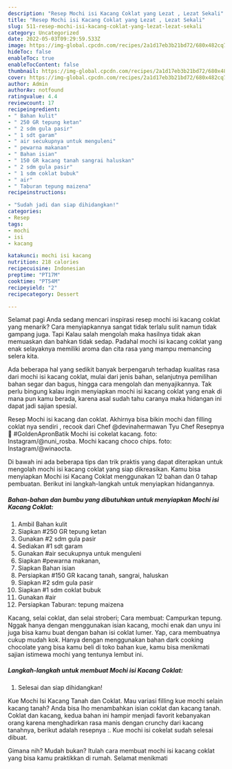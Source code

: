 ```yaml
---
description: "Resep Mochi isi Kacang Coklat yang Lezat , Lezat Sekali"
title: "Resep Mochi isi Kacang Coklat yang Lezat , Lezat Sekali"
slug: 511-resep-mochi-isi-kacang-coklat-yang-lezat-lezat-sekali
category: Uncategorized
date: 2022-05-03T09:29:59.533Z
image: https://img-global.cpcdn.com/recipes/2a1d17eb3b21bd72/680x482cq70/mochi-isi-kacang-coklat-foto-resep-utama.jpg
hideToc: false
enableToc: true
enableTocContent: false
thumbnail: https://img-global.cpcdn.com/recipes/2a1d17eb3b21bd72/680x482cq70/mochi-isi-kacang-coklat-foto-resep-utama.jpg
cover: https://img-global.cpcdn.com/recipes/2a1d17eb3b21bd72/680x482cq70/mochi-isi-kacang-coklat-foto-resep-utama.jpg
author: Admin
authorAv: notfound
ratingvalue: 4.4
reviewcount: 17
recipeingredient:
- " Bahan kulit"
- " 250 GR tepung ketan"
- " 2 sdm gula pasir"
- " 1 sdt garam"
- " air secukupnya untuk menguleni"
- " pewarna makanan"
- " Bahan isian"
- " 150 GR kacang tanah sangrai haluskan"
- " 2 sdm gula pasir"
- " 1 sdm coklat bubuk"
- " air"
- " Taburan tepung maizena"
recipeinstructions:

- "Sudah jadi dan siap dihidangkan!"
categories:
- Resep
tags:
- mochi
- isi
- kacang

katakunci: mochi isi kacang 
nutrition: 218 calories
recipecuisine: Indonesian
preptime: "PT17M"
cooktime: "PT54M"
recipeyield: "2"
recipecategory: Dessert

---
```



Selamat pagi Anda sedang mencari inspirasi resep mochi isi kacang coklat yang menarik? Cara menyiapkannya sangat tidak terlalu sulit namun tidak gampang juga. Tapi Kalau salah mengolah maka hasilnya tidak akan memuaskan dan bahkan tidak sedap. Padahal mochi isi kacang coklat yang enak selayaknya memiliki aroma dan cita rasa yang mampu memancing selera kita.


Ada beberapa hal yang sedikit banyak berpengaruh terhadap kualitas rasa dari mochi isi kacang coklat, mulai dari jenis bahan, selanjutnya pemilihan bahan segar dan bagus, hingga cara mengolah dan menyajikannya. Tak perlu bingung kalau ingin menyiapkan mochi isi kacang coklat yang enak di mana pun kamu berada, karena asal sudah tahu caranya maka hidangan ini dapat jadi sajian spesial.

Resep Mochi isi kacang dan coklat. Akhirnya bisa bikin mochi dan filling coklat nya sendiri , recook dari Chef @devinahermawan Tyu Chef Resepnya 🤗 #GoldenApronBatik Mochi isi cokelat kacang. foto: Instagram/@nuni_rosba. Mochi kacang choco chips. foto: Instagram/@winaocta.


Di bawah ini ada beberapa tips dan trik praktis yang dapat diterapkan untuk mengolah mochi isi kacang coklat yang siap dikreasikan. Kamu bisa menyiapkan Mochi isi Kacang Coklat menggunakan 12 bahan dan 0 tahap pembuatan. Berikut ini langkah-langkah untuk menyiapkan hidangannya.

<!--inarticleads1-->

##### Bahan-bahan dan bumbu yang dibutuhkan untuk menyiapkan Mochi isi Kacang Coklat:

1. Ambil  Bahan kulit
1. Siapkan  #250 GR tepung ketan
1. Gunakan  #2 sdm gula pasir
1. Sediakan  #1 sdt garam
1. Gunakan  #air secukupnya untuk menguleni
1. Siapkan  #pewarna makanan,
1. Siapkan  Bahan isian
1. Persiapkan  #150 GR kacang tanah, sangrai, haluskan
1. Siapkan  #2 sdm gula pasir
1. Siapkan  #1 sdm coklat bubuk
1. Gunakan  #air
1. Persiapkan  Taburan: tepung maizena


Kacang, selai coklat, dan selai stroberi; Cara membuat: Campurkan tepung. Nggak hanya dengan menggunakan isian kacang, mochi enak dan unyu ini juga bisa kamu buat dengan bahan isi coklat lumer. Yap, cara membuatnya cukup mudah kok. Hanya dengan menggunakan bahan dark cooking chocolate yang bisa kamu beli di toko bahan kue, kamu bisa menikmati sajian istimewa mochi yang tentunya lembut ini. 

<!--inarticleads2-->

##### Langkah-langkah untuk membuat Mochi isi Kacang Coklat:


1. Selesai dan siap dihidangkan!

Kue Mochi Isi Kacang Tanah dan Coklat. Mau variasi filling kue mochi selain kacang tanah? Anda bisa lho menambahkan isian coklat dan kacang tanah. Coklat dan kacang, kedua bahan ini hampir menjadi favorit kebanyakan orang karena menghadirkan rasa manis dengan crunchy dari kacang tanahnya, berikut adalah resepnya :. Kue mochi isi cokelat sudah selesai dibuat. 

Gimana nih? Mudah bukan? Itulah cara membuat mochi isi kacang coklat yang bisa kamu praktikkan di rumah. Selamat menikmati
